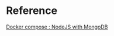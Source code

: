 # Reference

[Docker compose : NodeJS with MongoDB](https://www.bogotobogo.com/DevOps/Docker/Docker-Compose-Node-MongoDB.php)
